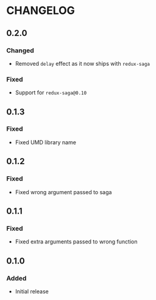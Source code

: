 # CHANGELOG

## 0.2.0
### Changed
- Removed `delay` effect as it now ships with `redux-saga`

### Fixed
- Support for `redux-saga@0.10`

## 0.1.3
### Fixed
- Fixed UMD library name

## 0.1.2
### Fixed
- Fixed wrong argument passed to saga

## 0.1.1
### Fixed
- Fixed extra arguments passed to wrong function

## 0.1.0
### Added
- Initial release
